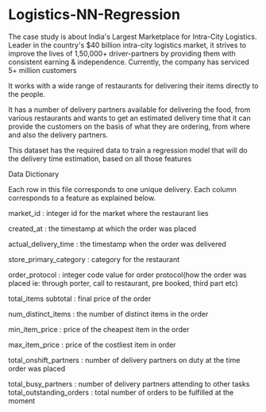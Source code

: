 # Logistics-NN-Regression
The case study is about India's Largest Marketplace for Intra-City Logistics. Leader in the country's $40 billion intra-city logistics market, it strives to improve the lives of 1,50,000+ driver-partners by providing them with consistent earning & independence. Currently, the company has serviced 5+ million customers

It works with a wide range of restaurants for delivering their items directly to the people.

It has a number of delivery partners available for delivering the food, from various restaurants and wants to get an estimated delivery time that it can provide the customers on the basis of what they are ordering, from where and also the delivery partners.

This dataset has the required data to train a regression model that will do the delivery time estimation, based on all those features

Data Dictionary

Each row in this file corresponds to one unique delivery. Each column corresponds to a feature as explained below.

market_id : integer id for the market where the restaurant lies

created_at : the timestamp at which the order was placed

actual_delivery_time : the timestamp when the order was delivered

store_primary_category : category for the restaurant

order_protocol : integer code value for order protocol(how the order was placed ie: through porter, call to restaurant, pre booked, third part etc)

total_items subtotal : final price of the order

num_distinct_items : the number of distinct items in the order

min_item_price : price of the cheapest item in the order

max_item_price : price of the costliest item in order

total_onshift_partners : number of delivery partners on duty at the time order was placed

total_busy_partners : number of delivery partners attending to other tasks
total_outstanding_orders : total number of orders to be fulfilled at the moment
